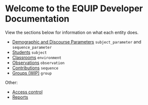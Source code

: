 # Welcome to the EQUIP Developer Documentation

View the sections below for information on what each entity does.

- [Demographic and Discourse Parameters](dev/entities/subject_sequence_parameter.md) `subject_parameter` and `sequence_parameter`
- [Students](dev/entities/subject.md) `subject`
- [Classrooms](dev/entities/environment.md) `environment`
- [Observations](dev/entities/observation.md) `observation`
- [Contributions](dev/entities/sequence.md) `sequence`
- [Groups (WIP)](dev/entities/group.md) `group`

Other:

- [Access control](dev/access.md)
- [Reports](dev/reports.md)
